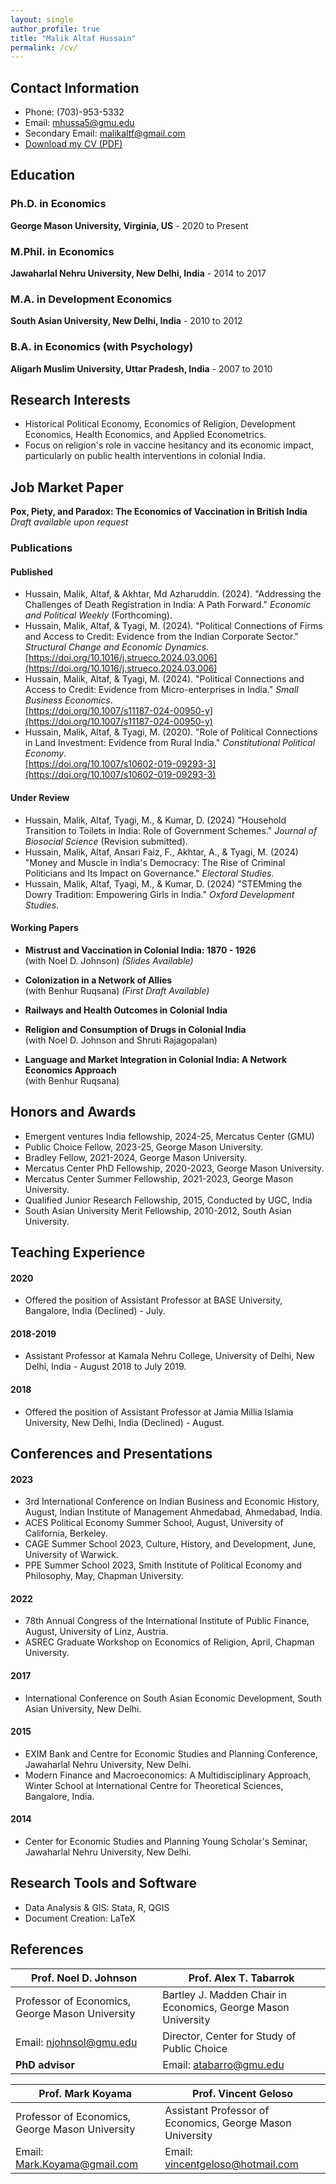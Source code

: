 ```yaml
---
layout: single
author_profile: true
title: "Malik Altaf Hussain"
permalink: /cv/
---
```


## Contact Information

- Phone: (703)-953-5332
- Email: [mhussa5@gmu.edu](mailto:mhussa5@gmu.edu)
- Secondary Email: [malikaltf@gmail.com](mailto:malikaltf@gmail.com)
- [Download my CV (PDF)](/files/CV.pdf)

## Education

### Ph.D. in Economics
**George Mason University, Virginia, US** - 2020 to Present

### M.Phil. in Economics
**Jawaharlal Nehru University, New Delhi, India** - 2014 to 2017

### M.A. in Development Economics
**South Asian University, New Delhi, India** - 2010 to 2012

### B.A. in Economics (with Psychology)
**Aligarh Muslim University, Uttar Pradesh, India** - 2007 to 2010

## Research Interests

- Historical Political Economy, Economics of Religion, Development Economics, Health Economics, and Applied Econometrics.
- Focus on religion's role in vaccine hesitancy and its economic impact, particularly on public health interventions in colonial India.


## Job Market Paper

**Pox, Piety, and Paradox: The Economics of Vaccination in British India**  
*Draft available upon request*
	
### Publications

#### Published
- Hussain, Malik, Altaf, & Akhtar, Md Azharuddin. (2024). "Addressing the Challenges of Death Registration in India: A Path Forward." _Economic and Political Weekly_ (Forthcoming).
- Hussain, Malik, Altaf, & Tyagi, M. (2024). "Political Connections of Firms and Access to Credit: Evidence from the Indian Corporate Sector." _Structural Change and Economic Dynamics_.  
  [https://doi.org/10.1016/j.strueco.2024.03.006](https://doi.org/10.1016/j.strueco.2024.03.006)
- Hussain, Malik, Altaf, & Tyagi, M. (2024). "Political Connections and Access to Credit: Evidence from Micro-enterprises in India." _Small Business Economics_.  
  [https://doi.org/10.1007/s11187-024-00950-y](https://doi.org/10.1007/s11187-024-00950-y)
- Hussain, Malik, Altaf, & Tyagi, M. (2020). "Role of Political Connections in Land Investment: Evidence from Rural India." _Constitutional Political Economy_.  
  [https://doi.org/10.1007/s10602-019-09293-3](https://doi.org/10.1007/s10602-019-09293-3)


#### Under Review
- Hussain, Malik, Altaf, Tyagi, M., & Kumar, D. (2024) "Household Transition to Toilets in India: Role of Government Schemes." _Journal of Biosocial Science_ (Revision submitted).
- Hussain, Malik, Altaf, Ansari Faiz, F., Akhtar, A., & Tyagi, M. (2024) "Money and Muscle in India's Democracy: The Rise of Criminal Politicians and Its Impact on Governance." _Electoral Studies_.
- Hussain, Malik, Altaf, Tyagi, M., & Kumar, D. (2024) "STEMming the Dowry Tradition: Empowering Girls in India." _Oxford Development Studies_.


#### Working Papers

- **Mistrust and Vaccination in Colonial India: 1870 - 1926**  
  (with Noel D. Johnson) *(Slides Available)*

- **Colonization in a Network of Allies**  
  (with Benhur Ruqsana) *(First Draft Available)*

- **Railways and Health Outcomes in Colonial India**

- **Religion and Consumption of Drugs in Colonial India**  
  (with Noel D. Johnson and Shruti Rajagopalan)

- **Language and Market Integration in Colonial India: A Network Economics Approach**  
  (with Benhur Ruqsana)

## Honors and Awards

- Emergent ventures India fellowship, 2024-25, Mercatus Center (GMU)
- Public Choice Fellow, 2023-25, George Mason University.
- Bradley Fellow, 2021-2024, George Mason University.
- Mercatus Center PhD Fellowship, 2020-2023, George Mason University.
- Mercatus Center Summer Fellowship, 2021-2023, George Mason University.
- Qualified Junior Research Fellowship, 2015, Conducted by UGC, India
- South Asian University Merit Fellowship, 2010-2012, South Asian University.


## Teaching Experience

#### 2020
- Offered the position of Assistant Professor at BASE University, Bangalore, India (Declined) - July.

#### 2018-2019
- Assistant Professor at Kamala Nehru College, University of Delhi, New Delhi, India - August 2018 to July 2019.

#### 2018
- Offered the position of Assistant Professor at Jamia Millia Islamia University, New Delhi, India (Declined) - August.
## Conferences and Presentations

#### 2023
- 3rd International Conference on Indian Business and Economic History, August, Indian Institute of Management Ahmedabad, Ahmedabad, India.
- ACES Political Economy Summer School, August, University of California, Berkeley.
- CAGE Summer School 2023, Culture, History, and Development, June, University of Warwick.
- PPE Summer School 2023, Smith Institute of Political Economy and Philosophy, May, Chapman University.

#### 2022
- 78th Annual Congress of the International Institute of Public Finance, August, University of Linz, Austria.
- ASREC Graduate Workshop on Economics of Religion, April, Chapman University.

#### 2017
- International Conference on South Asian Economic Development, South Asian University, New Delhi.

#### 2015
- EXIM Bank and Centre for Economic Studies and Planning Conference, Jawaharlal Nehru University, New Delhi.
- Modern Finance and Macroeconomics: A Multidisciplinary Approach, Winter School at International Centre for Theoretical Sciences, Bangalore, India.

#### 2014
- Center for Economic Studies and Planning Young Scholar's Seminar, Jawaharlal Nehru University, New Delhi.

## Research Tools and Software

- Data Analysis & GIS: Stata, R, QGIS
- Document Creation: LaTeX

## References

| **Prof. Noel D. Johnson** | **Prof. Alex T. Tabarrok** |
| -------------------------------------------- | -------------------------- |
| Professor of Economics, George Mason University | Bartley J. Madden Chair in Economics, George Mason University |
| Email: [njohnsol@gmu.edu](mailto:njohnsol@gmu.edu) | Director, Center for Study of Public Choice |
| **PhD advisor** | Email: [atabarro@gmu.edu](mailto:atabarro@gmu.edu) |

| **Prof. Mark Koyama** | **Prof. Vincent Geloso** |
| --------------------- | ---------------------- |
| Professor of Economics, George Mason University | Assistant Professor of Economics, George Mason University |
| Email: [Mark.Koyama@gmail.com](mailto:Mark.Koyama@gmail.com) | Email: [vincentgeloso@hotmail.com](mailto:vincentgeloso@hotmail.com) |
